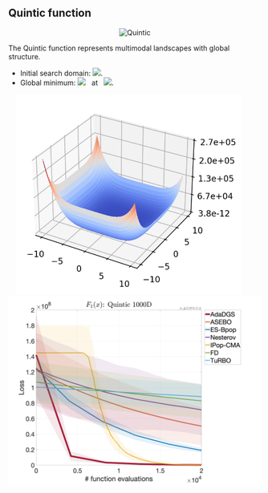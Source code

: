 ## Quintic function

<div align="center"> <img src="https://latex.codecogs.com/svg.latex?&space;f(\mathbf{x})=\sum_{i=1}^d|x_i^5-3x_i^4+4x_i^3+2x_i^2-10x_i-4|" title="Quintic"/> </div>

The Quintic function represents multimodal landscapes with global structure.

- Initial search domain: <img src="https://latex.codecogs.com/svg.latex?&space;\mathbf{x}\in[-10,10]^d" title=" "/>.
- Global minimum: <img src="https://latex.codecogs.com/svg.latex?&space;f(\mathbf{x}_{opt})=0" title=" "/> &nbsp; at &nbsp; <img src="https://latex.codecogs.com/svg.latex?&space;x_i\text{ is either }-1\text{ or }2"/>.

<div align="center"> 
  <img src="image/Quintic.jpg" alt="Ellipsoidal" height="400"/> &nbsp;&nbsp;&nbsp;&nbsp;&nbsp;
  <img src="image/quintic_error_plot.jpg" alt="error" height="380"/>
</div>


